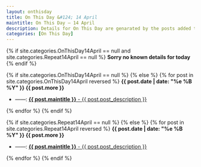 ```yaml
---
layout: onthisday
title: On This Day &#124; 14 April
maintitle: On This Day — 14 April
description: Details for On This Day are genarated by the posts added to the website so the content is subject to changes/updates over time.
categories: [On This Day]
---
```


{% if site.categories.OnThisDay14April == null and site.categories.Repeat14April == null %}
<strong>Sorry no known details for today</strong>
{% endif %}

{% if site.categories.OnThisDay14April == null %}
{% else %}
{% for post in site.categories.OnThisDay14April reversed %}
<strong>{{ post.date | date: "%e %B %Y" }} {{ post.more }}</strong>
<ul>
<li> ——: <a href="{{ post.url }}"><strong>{{ post.maintitle }}</strong> - {{ post.post_description }}</a></li>
</ul>
{% endfor %}
{% endif %}

{% if site.categories.Repeat14April == null %}
{% else %}
{% for post in site.categories.Repeat14April reversed %}
<strong>{{ post.date | date: "%e %B %Y" }} {{ post.more }}</strong>
<ul>
<li> ——: <a href="{{ post.url }}"><strong>{{ post.maintitle }}</strong> - {{ post.post_description }}</a></li>
</ul>
{% endfor %}
{% endif %}
